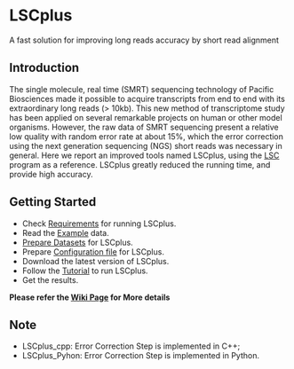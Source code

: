 # LSCplus
A fast solution for improving long reads accuracy by short read alignment

## Introduction

The single molecule, real time (SMRT) sequencing technology of Pacific Biosciences made it possible to acquire transcripts from end to end with its extraordinary long reads (> 10kb). This new method of transcriptome study has been applied on several remarkable projects on human or other model organisms. However, the raw data of SMRT sequencing present a relative low quality with random error rate at about 15%, which the error correction using the next generation sequencing (NGS) short reads was necessary in general. Here we report an improved tools named LSCplus, using the [LSC](http://www.healthcare.uiowa.edu/labs/au/LSC/LSC.html) program as a reference. LSCplus greatly reduced the running time, and provide high accuracy. 

## Getting Started 
*   Check [Requirements](https://github.com/huruifeng/LSCplus/wiki/Documentation#requirements) for running LSCplus.
*   Read the [Example](https://github.com/huruifeng/LSCplus/wiki/Documentation#example) data.
*   [Prepare Datasets](https://github.com/huruifeng/LSCplus/wiki/Documentation#prepare_datasets) for LSCplus.
*   Prepare [Configuration file](https://github.com/huruifeng/LSCplus/wiki/Documentation#configuration_file) for LSCplus.
*   Download the latest version of LSCplus.
*   Follow the [Tutorial](https://github.com/huruifeng/LSCplus/wiki/Documentation#tutorial) to run LSCplus.
*   Get the results.

**Please refer the [Wiki Page](https://github.com/huruifeng/LSCplus/wiki) for More details**

## Note
*  LSCplus_cpp: Error Correction Step is implemented in C++;
*  LSCplus_Pyhon: Error Correction Step is implemented in Python.

